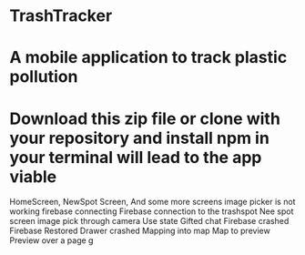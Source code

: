 # TrashTracker
# A mobile application to track plastic pollution
# Download this zip file or clone with your repository and install npm in your terminal will lead to the app viable
HomeScreen, NewSpot Screen, And some more screens
image picker is not working
firebase connecting
Firebase connection to the trashspot
Nee spot screen
image pick through camera
Use state
Gifted chat
Firebase crashed
Firebase Restored
Drawer crashed
Mapping into map
Map to preview
Preview over a page 
g
